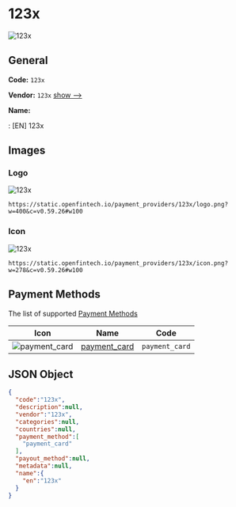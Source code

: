 
# 123x 
![123x](https://static.openfintech.io/payment_providers/123x/logo.png?w=400&c=v0.59.26#w100)  

## General 
 
**Code:** `123x` 
 
**Vendor:** `123x` [show -->](/vendors/123x/) 
 
**Name:** 
 
:	[EN] 123x 
 

## Images 

### Logo 
 
![123x](https://static.openfintech.io/payment_providers/123x/logo.png?w=400&c=v0.59.26#w100)  

```
https://static.openfintech.io/payment_providers/123x/logo.png?w=400&c=v0.59.26#w100
```  

### Icon 
 
![123x](https://static.openfintech.io/payment_providers/123x/icon.png?w=278&c=v0.59.26#w100)  

```
https://static.openfintech.io/payment_providers/123x/icon.png?w=278&c=v0.59.26#w100
```  

## Payment Methods 
 
The list of supported [Payment Methods](/payment-methods/) 

|Icon|Name|Code| 
|:---:|:---:|:---:| 
|![payment_card](https://static.openfintech.io/payment_methods/payment_card/icon.svg?w=278&c=v0.59.26#w100) |[payment_card](/payment-methods/payment_card/)|`payment_card`| 
 

## JSON Object 

```json
{
  "code":"123x",
  "description":null,
  "vendor":"123x",
  "categories":null,
  "countries":null,
  "payment_method":[
    "payment_card"
  ],
  "payout_method":null,
  "metadata":null,
  "name":{
    "en":"123x"
  }
}
```  
